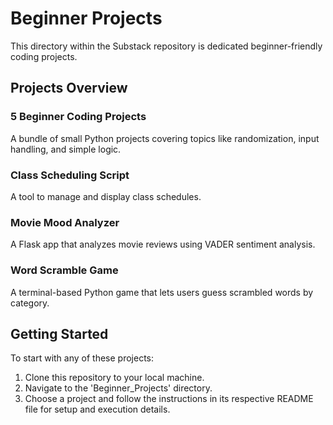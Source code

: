 # Beginner Projects

This directory within the Substack repository is dedicated beginner-friendly coding projects.

## Projects Overview

### 5 Beginner Coding Projects
A bundle of small Python projects covering topics like randomization, input handling, and simple logic.

### Class Scheduling Script
A tool to manage and display class schedules.

### Movie Mood Analyzer
A Flask app that analyzes movie reviews using VADER sentiment analysis.

### Word Scramble Game
A terminal-based Python game that lets users guess scrambled words by category.

## Getting Started

To start with any of these projects:

1. Clone this repository to your local machine.
2. Navigate to the 'Beginner_Projects' directory.
3. Choose a project and follow the instructions in its respective README file for setup and execution details.